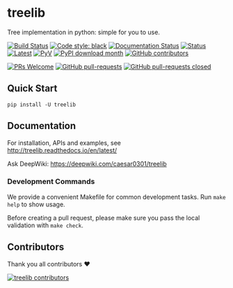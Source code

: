 # treelib

Tree implementation in python: simple for you to use.

[![Build Status](https://github.com/caesar0301/treelib/actions/workflows/python-package.yml/badge.svg)](https://github.com/caesar0301/treelib/actions)
[![Code style: black](https://img.shields.io/badge/code%20style-black-000000.svg)](https://github.com/psf/black)
[![Documentation Status](https://readthedocs.org/projects/treelib/badge/?version=latest)](http://treelib.readthedocs.io/en/latest/?badge=latest)
[![Status](https://img.shields.io/pypi/status/treelib.svg)](https://pypi.python.org/pypi/treelib)
[![Latest](https://img.shields.io/pypi/v/treelib.svg)](https://pypi.python.org/pypi/treelib)
[![PyV](https://img.shields.io/pypi/pyversions/treelib.svg)](https://pypi.python.org/pypi/treelib)
[![PyPI download month](https://img.shields.io/pypi/dm/treelib.svg)](https://pypi.python.org/pypi/treelib/)
[![GitHub contributors](https://img.shields.io/github/contributors/caesar0301/treelib.svg)](https://GitHub.com/caesar0301/treelib/graphs/contributors/)

[![PRs Welcome](https://img.shields.io/badge/PRs-welcome-brightgreen.svg?style=flat-square)](http://makeapullrequest.com)
[![GitHub pull-requests](https://img.shields.io/github/issues-pr/caesar0301/treelib.svg)](https://GitHub.com/caesar0301/treelib/pulls)
[![GitHub pull-requests closed](https://img.shields.io/github/issues-pr-closed/caesar0301/treelib.svg)](https://GitHub.com/caesar0301/treelib/pulls?q=is%3Apr+is%3Aclosed)


## Quick Start

    pip install -U treelib

## Documentation

For installation, APIs and examples, see http://treelib.readthedocs.io/en/latest/

Ask DeepWiki: https://deepwiki.com/caesar0301/treelib

### Development Commands

We provide a convenient Makefile for common development tasks. Run `make help` to show usage.

Before creating a pull request, please make sure you pass the local validation
with `make check`.

## Contributors

Thank you all contributors ❤

[![treelib contributors](https://contrib.rocks/image?repo=caesar0301/treelib "treelib contributors")](https://github.com/caesar0301/treelib/graphs/contributors)
